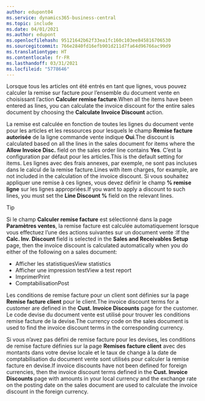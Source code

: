 ```yaml
---
author: edupont04
ms.service: dynamics365-business-central
ms.topic: include
ms.date: 04/01/2021
ms.author: edupont
ms.openlocfilehash: 95121642b62f33ea1fc160c103ee845816706530
ms.sourcegitcommit: 766e2840fd16efb901d211d7fa64d96766ac99d9
ms.translationtype: HT
ms.contentlocale: fr-FR
ms.lasthandoff: 03/31/2021
ms.locfileid: "5778646"
---
```

<span data-ttu-id="8f19e-101">Lorsque tous les articles ont été entrés en tant que lignes, vous pouvez calculer la remise sur facture pour l’ensemble du document vente en choisissant l’action **Calculer remise facture**.</span><span class="sxs-lookup"><span data-stu-id="8f19e-101">When all the items have been entered as lines, you can calculate the invoice discount for the entire sales document by choosing the **Calculate Invoice Discount** action.</span></span>

<span data-ttu-id="8f19e-102">La remise est calculée en fonction de toutes les lignes du document vente pour les articles et les ressources pour lesquels le champ **Remise facture autorisée** de la ligne commande vente indique **Oui**.</span><span class="sxs-lookup"><span data-stu-id="8f19e-102">The discount is calculated based on all the lines in the sales document for items where the **Allow Invoice Disc.** field on the sales order line contains **Yes**.</span></span> <span data-ttu-id="8f19e-103">C’est la configuration par défaut pour les articles.</span><span class="sxs-lookup"><span data-stu-id="8f19e-103">This is the default setting for items.</span></span> <span data-ttu-id="8f19e-104">Les lignes avec des frais annexes, par exemple, ne sont pas incluses dans le calcul de la remise facture.</span><span class="sxs-lookup"><span data-stu-id="8f19e-104">Lines with item charges, for example, are not included in the calculation of the invoice discount.</span></span> <span data-ttu-id="8f19e-105">Si vous souhaitez appliquer une remise à ces lignes, vous devez définir le champ **% remise ligne** sur les lignes appropriées.</span><span class="sxs-lookup"><span data-stu-id="8f19e-105">If you want to apply a discount to such lines, you must set the **Line Discount %** field on the relevant lines.</span></span>  

> [!TIP]
> <span data-ttu-id="8f19e-106">Si le champ **Calculer remise facture** est sélectionné dans la page **Paramètres ventes**, la remise facture est calculée automatiquement lorsque vous effectuez l’une des actions suivantes sur un document vente :</span><span class="sxs-lookup"><span data-stu-id="8f19e-106">If the **Calc. Inv. Discount** field is selected in the **Sales and Receivables Setup** page, then the invoice discount is calculated automatically when you do either of the following on a sales document:</span></span>
>
> * <span data-ttu-id="8f19e-107">Afficher les statistiques</span><span class="sxs-lookup"><span data-stu-id="8f19e-107">View statistics</span></span>
> * <span data-ttu-id="8f19e-108">Afficher une impression test</span><span class="sxs-lookup"><span data-stu-id="8f19e-108">View a test report</span></span>
> * <span data-ttu-id="8f19e-109">Imprimer</span><span class="sxs-lookup"><span data-stu-id="8f19e-109">Print</span></span>
> * <span data-ttu-id="8f19e-110">Comptabilisation</span><span class="sxs-lookup"><span data-stu-id="8f19e-110">Post</span></span>

<span data-ttu-id="8f19e-111">Les conditions de remise facture pour un client sont définies sur la page **Remise facture client** pour le client.</span><span class="sxs-lookup"><span data-stu-id="8f19e-111">The invoice discount terms for a customer are defined in the **Cust. Invoice Discounts** page for the customer.</span></span> <span data-ttu-id="8f19e-112">Le code devise du document vente est utilisé pour trouver les conditions remise facture de la devise.</span><span class="sxs-lookup"><span data-stu-id="8f19e-112">The currency code on the sales document is used to find the invoice discount terms in the corresponding currency.</span></span>

<span data-ttu-id="8f19e-113">Si vous n’avez pas défini de remise facture pour les devises, les conditions de remise facture définies sur la page **Remises facture client** avec des montants dans votre devise locale et le taux de change à la date de comptabilisation du document vente sont utilisés pour calculer la remise facture en devise.</span><span class="sxs-lookup"><span data-stu-id="8f19e-113">If invoice discounts have not been defined for foreign currencies, then the invoice discount terms defined in the **Cust. Invoice Discounts** page with amounts in your local currency and the exchange rate on the posting date on the sales document are used to calculate the invoice discount in the foreign currency.</span></span>
